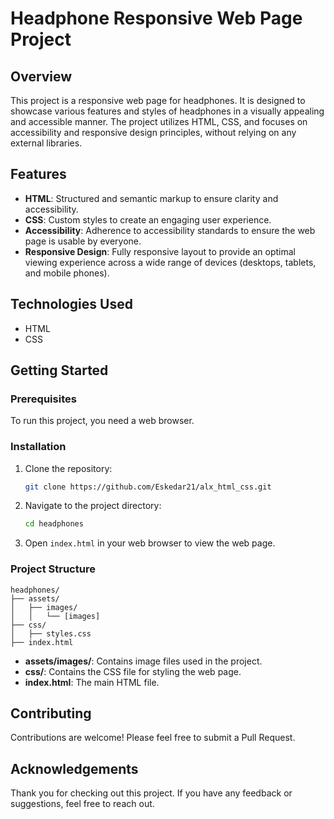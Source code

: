 

# Headphone Responsive Web Page Project

## Overview

This project is a responsive web page for headphones. It is designed to showcase various features and styles of headphones in a visually appealing and accessible manner. The project utilizes HTML, CSS, and focuses on accessibility and responsive design principles, without relying on any external libraries.

## Features

- **HTML**: Structured and semantic markup to ensure clarity and accessibility.
- **CSS**: Custom styles to create an engaging user experience.
- **Accessibility**: Adherence to accessibility standards to ensure the web page is usable by everyone.
- **Responsive Design**: Fully responsive layout to provide an optimal viewing experience across a wide range of devices (desktops, tablets, and mobile phones).

## Technologies Used

- HTML
- CSS

## Getting Started

### Prerequisites

To run this project, you need a web browser.

### Installation

1. Clone the repository:
   ```sh
   git clone https://github.com/Eskedar21/alx_html_css.git
   ```

2. Navigate to the project directory:
   ```sh
   cd headphones
   ```

3. Open `index.html` in your web browser to view the web page.

### Project Structure

```plaintext
headphones/
├── assets/
│   ├── images/
│   │   └── [images]
├── css/
│   ├── styles.css
├── index.html
```

- **assets/images/**: Contains image files used in the project.
- **css/**: Contains the CSS file for styling the web page.
- **index.html**: The main HTML file.

## Contributing

Contributions are welcome! Please feel free to submit a Pull Request.


## Acknowledgements

Thank you for checking out this project. If you have any feedback or suggestions, feel free to reach out.


